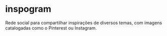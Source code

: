# inspogram
Rede social para compartilhar inspirações de diversos temas, com imagens catalogadas como o Pinterest ou Instagram.
